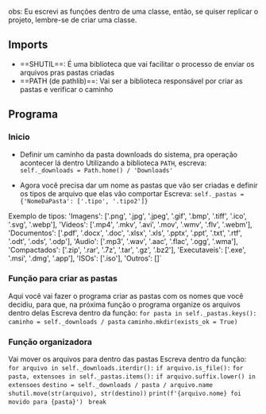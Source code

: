 obs: Eu escrevi as funções dentro de uma classe, então, se quiser replicar o projeto, lembre-se de criar uma classe.
## Imports
- ==SHUTIL==: É uma biblioteca que vai facilitar o processo de enviar os arquivos pras pastas criadas
- ==PATH (de pathlib)==: Vai ser a biblioteca responsável por criar as pastas e verificar o caminho
## Programa
### Inicio
 - Definir um caminho da pasta downloads do sistema, pra operação acontecer lá dentro
 Utilizando a biblioteca `PATH`, escreva:
 `self._downloads = Path.home() / 'Downloads'` 

- Agora você precisa dar um nome as pastas que vão ser criadas e definir os tipos de arquivo que elas vão comportar
Escreva:
`self._pastas = {'NomeDaPasta': ['.tipo', '.tipo2']}`

Exemplo de tipos:
'Imagens': ['.png', '.jpg', '.jpeg', '.gif', '.bmp', '.tiff', '.ico', '.svg', '.webp'],
'Videos': ['.mp4', '.mkv', '.avi', '.mov', '.wmv', '.flv', '.webm'],
'Documentos': ['.pdf', '.docx', '.doc', '.xlsx', '.xls', '.pptx', '.ppt', '.txt', '.rtf', '.odt', '.ods', '.odp'], 
'Audio': ['.mp3', '.wav', '.aac', '.flac', '.ogg', '.wma'],  
'Compactados': ['.zip', '.rar', '.7z', '.tar', '.gz', '.bz2'], 
'Executaveis': ['.exe', '.msi', '.dmg', '.app'],
'ISOs': ['.iso'],
'Outros': []`

### Função para criar as pastas
 Aqui você vai fazer o programa criar as pastas com os nomes que você decidiu, para que, na próxima função o programa organize os arquivos dentro delas
 Escreva dentro da função: 
 `for pasta in self._pastas.keys():`
	 `caminho = self._downloads / pasta`
	 `caminho.mkdir(exists_ok = True)`

### Função organizadora
Vai mover os arquivos para dentro das pastas
Escreva dentro da função:
`for arquivo in self._downloads.iterdir():`
	 `if arquivo.is_file():`
		 `for pasta, extensoes in self._pastas.items():`
			 `if arquivo.suffix.lower() in extensoes`
				 `destino = self._downloads / pasta / arquivo.name`
				 `shutil.move(str(arquivo), str(destino))`
				 `print(f'{arquivo.nome} foi movido para {pasta}') `
				 `break`
